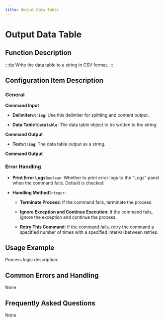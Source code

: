 ```yaml
---
title: Output Data Table
---
```


# Output Data Table

## Function Description

:::tip 
Write the data table to a string in CSV format.
:::

## Configuration Item Description

### General

**Command Input**

- **Delimiter`string`**: Use this delimiter for splitting and content output.

- **Data Table`TDataTable`**: The data table object to be written to the string.


**Command Output**

- **Text`string`**: The data table output as a string.


**Command Output**

### Error Handling

- **Print Error Logs**`Boolean`: Whether to print error logs to the "Logs" panel when the command fails. Default is checked. 

- **Handling Method**`Integer`:

    - **Terminate Process**: If the command fails, terminate the process.

    - **Ignore Exception and Continue Execution**: If the command fails, ignore the exception and continue the process.

    - **Retry This Command**: If the command fails, retry the command a specified number of times with a specified interval between retries.

## Usage Example

Process logic description:

## Common Errors and Handling

None

## Frequently Asked Questions

None


